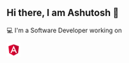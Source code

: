 ## Hi there, I am Ashutosh 👋

💻 I'm a Software Developer working on 

[1]: angular.io
[![angular](angular_logo.png)][1]

<!--
**ashutosh-suryawanshi/ashutosh-suryawanshi** is a ✨ _special_ ✨ repository because its `README.md` (this file) appears on your GitHub profile.

Here are some ideas to get you started:

- 🔭 I’m currently working on ...
- 🌱 I’m currently learning ...
- 👯 I’m looking to collaborate on ...
- 🤔 I’m looking for help with ...
- 💬 Ask me about ...
- 📫 How to reach me: ...
- 😄 Pronouns: ...
- ⚡ Fun fact: ...
-->
